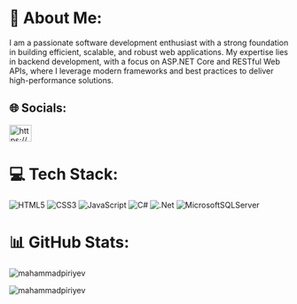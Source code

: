 # 💫 About Me:
I am a passionate software development enthusiast with a strong foundation in building efficient, scalable, and robust web applications. My expertise lies in backend development, with a focus on ASP.NET Core and RESTful Web APIs, where I leverage modern frameworks and best practices to deliver high-performance solutions.

## 🌐 Socials:
<p align="left">
<a href="https://linkedin.com/in/https://www.linkedin.com/in/mahammadpiriyev" target="blank"><img align="center" src="https://raw.githubusercontent.com/rahuldkjain/github-profile-readme-generator/master/src/images/icons/Social/linked-in-alt.svg" alt="https://www.linkedin.com/in/mahammadpiriyev" height="30" width="40" /></a>
</p>

# 💻 Tech Stack:
![HTML5](https://img.shields.io/badge/html5-%23E34F26.svg?style=for-the-badge&logo=html5&logoColor=white) ![CSS3](https://img.shields.io/badge/css3-%231572B6.svg?style=for-the-badge&logo=css3&logoColor=white) ![JavaScript](https://img.shields.io/badge/javascript-%23323330.svg?style=for-the-badge&logo=javascript&logoColor=%23F7DF1E) ![C#](https://img.shields.io/badge/c%23-%23239120.svg?style=for-the-badge&logo=csharp&logoColor=white) ![.Net](https://img.shields.io/badge/.NET-5C2D91?style=for-the-badge&logo=.net&logoColor=white) ![MicrosoftSQLServer](https://img.shields.io/badge/Microsoft%20SQL%20Server-CC2927?style=for-the-badge&logo=microsoft%20sql%20server&logoColor=white)
# 📊 GitHub Stats:
<p><img align="center" src="https://github-readme-stats.vercel.app/api/top-langs?username=mahammadpiriyev&show_icons=true&locale=en&layout=compact" alt="mahammadpiriyev" /></p>

<p align="left"> <img src="https://komarev.com/ghpvc/?username=mahammadpiriyev&label=Profile%20views&color=0e75b6&style=flat" alt="mahammadpiriyev" /> </p>

